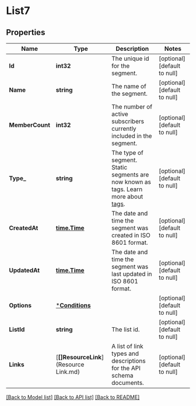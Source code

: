 # List7

## Properties
Name | Type | Description | Notes
------------ | ------------- | ------------- | -------------
**Id** | **int32** | The unique id for the segment. | [optional] [default to null]
**Name** | **string** | The name of the segment. | [optional] [default to null]
**MemberCount** | **int32** | The number of active subscribers currently included in the segment. | [optional] [default to null]
**Type_** | **string** | The type of segment. Static segments are now known as tags. Learn more about [tags](https://mailchimp.com/help/getting-started-tags?utm_source&#x3D;mc-api&amp;utm_medium&#x3D;docs&amp;utm_campaign&#x3D;apidocs). | [optional] [default to null]
**CreatedAt** | [**time.Time**](time.Time.md) | The date and time the segment was created in ISO 8601 format. | [optional] [default to null]
**UpdatedAt** | [**time.Time**](time.Time.md) | The date and time the segment was last updated in ISO 8601 format. | [optional] [default to null]
**Options** | [***Conditions**](Conditions.md) |  | [optional] [default to null]
**ListId** | **string** | The list id. | [optional] [default to null]
**Links** | [**[]ResourceLink**](Resource Link.md) | A list of link types and descriptions for the API schema documents. | [optional] [default to null]

[[Back to Model list]](../README.md#documentation-for-models) [[Back to API list]](../README.md#documentation-for-api-endpoints) [[Back to README]](../README.md)


